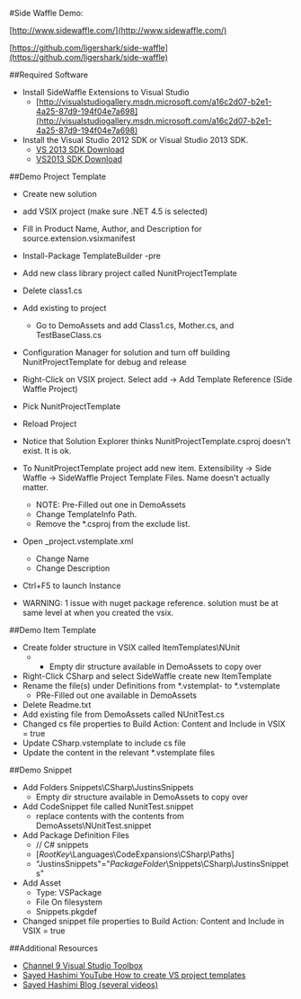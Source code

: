 #Side Waffle Demo:

[http://www.sidewaffle.com/](http://www.sidewaffle.com/)

[https://github.com/ligershark/side-waffle](https://github.com/ligershark/side-waffle)

##Required Software

* Install SideWaffle Extensions to Visual Studio
	* [http://visualstudiogallery.msdn.microsoft.com/a16c2d07-b2e1-4a25-87d9-194f04e7a698](http://visualstudiogallery.msdn.microsoft.com/a16c2d07-b2e1-4a25-87d9-194f04e7a698)
* Install the Visual Studio 2012 SDK or Visual Studio 2013 SDK.
	* [VS 2013 SDK Download](http://www.microsoft.com/en-us/download/details.aspx?id=30668)	
	* [VS2013 SDK Download](http://www.microsoft.com/en-us/download/details.aspx?id=40758)

##Demo Project Template

* Create new solution
* add VSIX project (make sure .NET 4.5 is selected)
* Fill in Product Name, Author, and Description for source.extension.vsixmanifest
* Install-Package TemplateBuilder -pre
* Add new class library project called NunitProjectTemplate
* Delete class1.cs
* Add existing to project 
	* Go to DemoAssets and add Class1.cs, Mother.cs, and TestBaseClass.cs
* Configuration Manager for solution and turn off building NunitProjectTemplate for debug and release
* Right-Click on VSIX project.  Select add -> Add Template Reference (Side Waffle Project) 
* Pick NunitProjectTemplate
* Reload Project
* Notice that Solution Explorer thinks NunitProjectTemplate.csproj doesn't exist.  It is ok.
* To NunitProjectTemplate project add new item.  Extensibility -> Side Waffle -> SideWaffle Project Template Files.  Name doesn't actually matter.
	* NOTE: Pre-Filled out one in DemoAssets
	* Change TemplateInfo Path. <TemplateInfo Path="CSharp\JustinTest"/>
	* Remove the *.csproj from the exclude list.
* Open _project.vstemplate.xml
	* Change Name
	* Change Description
* Ctrl+F5 to launch Instance

* WARNING: 1 issue with nuget package reference.  solution must be at same level at when you created the vsix.

##Demo Item Template

* Create folder structure in VSIX called ItemTemplates\NUnit 
	* * Empty dir structure available in DemoAssets to copy over
* Right-Click CSharp and select SideWaffle create new ItemTemplate
* Rename the file(s) under Definitions from *.vstemplat- to *.vstemplate
	* PRe-Filled out one available in DemoAssets
* Delete Readme.txt
* Add existing file from DemoAssets called NUnitTest.cs
* Changed cs file properties to Build Action: Content and Include in VSIX = true
* Update CSharp.vstemplate to include cs file
* Update the content in the relevant *.vstemplate files

##Demo Snippet

* Add Folders Snippets\CSharp\JustinsSnippets
	* Empty dir structure available in DemoAssets to copy over
* Add CodeSnippet file called NunitTest.snippet
	* replace contents with the contents from DemoAssets\NUnitTest.snippet
* Add Package Definition Files
	* // C# snippets
	* [$RootKey$\Languages\CodeExpansions\CSharp\Paths]
	* "JustinsSnippets"="$PackageFolder$\Snippets\CSharp\JustinsSnippets"
* Add Asset 
	* Type: VSPackage
	* File On filesystem
	* Snippets.pkgdef
* Changed snippet file properties to Build Action: Content and Include in VSIX = true



##Additional Resources
* [Channel 9 Visual Studio Toolbox](http://channel9.msdn.com/Shows/Visual-Studio-Toolbox/SideWaffle) 
* [Sayed Hashimi YouTube How to create VS project templates](http://www.youtube.com/watch?v=z33jOo75CH4)
* [Sayed Hashimi Blog (several videos)](http://sedodream.com/2013/10/11/SideWaffleHowToCreateYourOwnVSTemplatePack.aspx)
